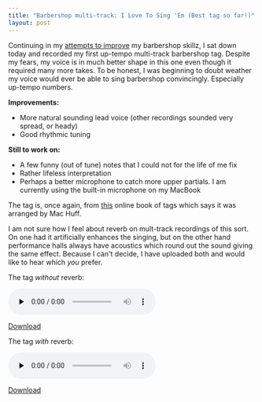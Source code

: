 ```yaml
---
title: "Barbershop multi-track: I Love To Sing 'Em (Best tag so far!)"
layout: post
---
```


Continuing in my <a href="http://blog.classicalcode.com/category/music/barbershop/">attempts to improve</a> my barbershop skillz, I sat down today and recorded my first up-tempo multi-track barbershop tag. Despite my fears, my voice is in much better shape in this one even though it required many more takes. To be honest, I was beginning to doubt weather my voice would ever be able to sing barbershop convincingly. Especially up-tempo numbers.

<strong>Improvements:</strong>
<ul>
	<li>More natural sounding lead voice (other recordings sounded very spread, or heady)</li>
	<li>Good rhythmic tuning</li>
</ul>
<strong>Still to work on:<span id="more-76"></span></strong>
<ul>
	<li>A few funny (out of tune) notes that I could not for the life of me fix</li>
	<li>Rather lifeless interpretation</li>
	<li>Perhaps a better microphone to catch more upper partials. I am currently using the built-in microphone on my MacBook</li>
</ul>
The tag is, once again, from <a href="http://www.stampedecitychorus.com/classic_tags_men2.pdf">this</a> online book of tags which says it was arranged by Mac Huff.

I am not sure how I feel about reverb on mult-track recordings of this sort. On one had it artificially enhances the singing, but on the other hand performance halls always have acoustics which round out the sound giving the same effect. Because I can't decide, I have uploaded both and would like to hear which <em>you</em> prefer.

The tag <em>without</em> reverb:

<audio id="wp_mep_52" src="{{ site.url }}/uploads/2008/04/i-love-to-sing-em.mp3" type="audio/mp3"    controls="controls" preload="none"  ></audio>

<a href="{{ site.url }}/uploads/2008/04/i-love-to-sing-em.mp3">Download</a>

The tag <em>with</em> reverb:

<audio id="wp_mep_53" src="{{ site.url }}/uploads/2008/04/i-love-to-sing-em-reverb.mp3" type="audio/mp3"    controls="controls" preload="none"  ></audio>

<a href="{{ site.url }}/uploads/2008/04/i-love-to-sing-em-reverb.mp3">Download</a>
